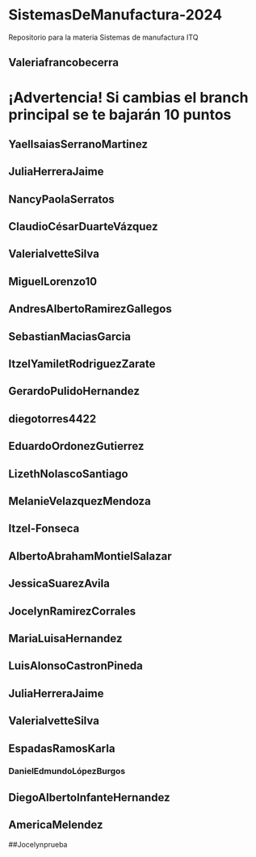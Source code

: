 # SistemasDeManufactura-2024
Repositorio para la materia Sistemas de manufactura ITQ

## Valeriafrancobecerra  
# ¡Advertencia! Si cambias el branch principal se te bajarán 10 puntos

## YaelIsaiasSerranoMartinez
## JuliaHerreraJaime 
## NancyPaolaSerratos
## ClaudioCésarDuarteVázquez
## ValeriaIvetteSilva
## MiguelLorenzo10
## AndresAlbertoRamirezGallegos
## SebastianMaciasGarcia
## ItzelYamiletRodriguezZarate
## GerardoPulidoHernandez
## diegotorres4422
## EduardoOrdonezGutierrez
## LizethNolascoSantiago 
## MelanieVelazquezMendoza
## Itzel-Fonseca
## AlbertoAbrahamMontielSalazar
## JessicaSuarezAvila
## JocelynRamirezCorrales
## MariaLuisaHernandez
## LuisAlonsoCastronPineda
## JuliaHerreraJaime
## ValeriaIvetteSilva 
## EspadasRamosKarla
### DanielEdmundoLópezBurgos
## DiegoAlbertoInfanteHernandez
## AmericaMelendez
##Jocelynprueba